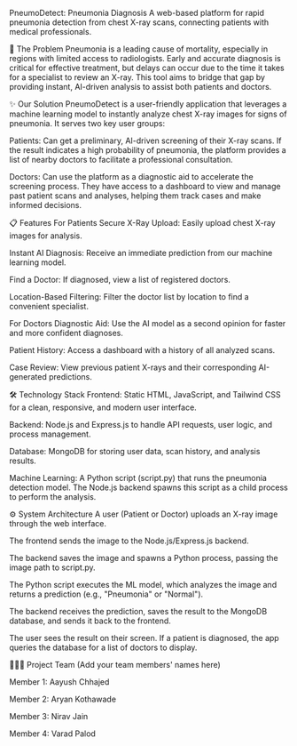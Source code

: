 PneumoDetect: Pneumonia Diagnosis
A web-based platform for rapid pneumonia detection from chest X-ray scans, connecting patients with medical professionals.

🚀 The Problem
Pneumonia is a leading cause of mortality, especially in regions with limited access to radiologists. Early and accurate diagnosis is critical for effective treatment, but delays can occur due to the time it takes for a specialist to review an X-ray. This tool aims to bridge that gap by providing instant, AI-driven analysis to assist both patients and doctors.

✨ Our Solution
PneumoDetect is a user-friendly application that leverages a machine learning model to instantly analyze chest X-ray images for signs of pneumonia. It serves two key user groups:

Patients: Can get a preliminary, AI-driven screening of their X-ray scans. If the result indicates a high probability of pneumonia, the platform provides a list of nearby doctors to facilitate a professional consultation.

Doctors: Can use the platform as a diagnostic aid to accelerate the screening process. They have access to a dashboard to view and manage past patient scans and analyses, helping them track cases and make informed decisions.

📋 Features
For Patients
Secure X-Ray Upload: Easily upload chest X-ray images for analysis.

Instant AI Diagnosis: Receive an immediate prediction from our machine learning model.

Find a Doctor: If diagnosed, view a list of registered doctors.

Location-Based Filtering: Filter the doctor list by location to find a convenient specialist.

For Doctors
Diagnostic Aid: Use the AI model as a second opinion for faster and more confident diagnoses.

Patient History: Access a dashboard with a history of all analyzed scans.

Case Review: View previous patient X-rays and their corresponding AI-generated predictions.

🛠️ Technology Stack
Frontend: Static HTML, JavaScript, and Tailwind CSS for a clean, responsive, and modern user interface.

Backend: Node.js and Express.js to handle API requests, user logic, and process management.

Database: MongoDB for storing user data, scan history, and analysis results.

Machine Learning: A Python script (script.py) that runs the pneumonia detection model. The Node.js backend spawns this script as a child process to perform the analysis.

⚙️ System Architecture
A user (Patient or Doctor) uploads an X-ray image through the web interface.

The frontend sends the image to the Node.js/Express.js backend.

The backend saves the image and spawns a Python process, passing the image path to script.py.

The Python script executes the ML model, which analyzes the image and returns a prediction (e.g., "Pneumonia" or "Normal").

The backend receives the prediction, saves the result to the MongoDB database, and sends it back to the frontend.

The user sees the result on their screen. If a patient is diagnosed, the app queries the database for a list of doctors to display.

🧑‍🤝‍🧑 Project Team
(Add your team members' names here)

Member 1: Aayush Chhajed

Member 2: Aryan Kothawade

Member 3: Nirav Jain

Member 4: Varad Palod